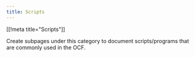 ```yaml
---
title: Scripts
---
```


[[!meta title="Scripts"]]

Create subpages under this category to document scripts/programs that are
commonly used in the OCF.
